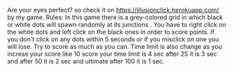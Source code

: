 Are your eyes perfect? so check it on https://illusionclick.herokuapp.com/ by my game.
Rules:
In this game there is a grey-colored grid in which black or
white dots will spawn randomly at its junctions . You have to
right click on the white dots and left click on the black ones
in order to score points. If you don't click on any dots
within 5 seconds or if you misclick on one you will lose. Try
to score as much as you can. Time limit is also change as you
increse your score like 10 score your time limit is 4 sec after
25 it is 3 sec and after 50 it is 2 sec and ultimate after 100
it is 1 sec.

